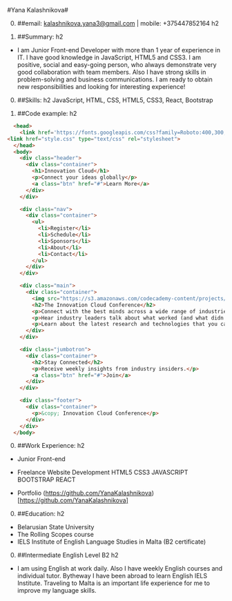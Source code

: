 #Yana Kalashnikova#

0. ##email: kalashnikova.yana3@gmail.com | mobile: +375447852164 h2

0. ##Summary: h2

* I am Junior Front-end Developer with more than 1 year of experience in IT. I have good knowledge in JavaScript, HTML5 and CSS3. I am positive, social and easy-going person, who always demonstrate very good collaboration with team members. Also I have strong skills in problem-solving and business communications. I am ready to obtain new responsibilities and looking for interesting experience!

0. ##Skills: h2
JavaScript, HTML, CSS, HTML5, CSS3, React, Bootstrap

0. ##Code example: h2

```html
  <head>
    <link href='https://fonts.googleapis.com/css?family=Roboto:400,300,500,100' rel='stylesheet' type='text/css'>
<link href="style.css" type="text/css" rel="stylesheet">
  </head>
  <body>
    <div class="header">
      <div class="container">
        <h1>Innovation Cloud</h1>
        <p>Connect your ideas globally</p>
        <a class="btn" href="#">Learn More</a>
      </div>
    </div>

    <div class="nav">
      <div class="container">
        <ul>
          <li>Register</li>
          <li>Schedule</li>
          <li>Sponsors</li>
          <li>About</li>
          <li>Contact</li>
        </ul>
      </div>
    </div>

    <div class="main">
      <div class="container">
        <img src="https://s3.amazonaws.com/codecademy-content/projects/innovation-cloud/cloud.svg" height="128" width="196">
        <h2>The Innovation Cloud Conference</h2>
        <p>Connect with the best minds across a wide range of industries to share ideas and brainstorm new solutions to challenging problems.</p>
        <p>Hear industry leaders talk about what worked (and what didn't) so that you can save time on your most challenging projects.</p>
        <p>Learn about the latest research and technologies that you can use immediately to invent the future.</p>
      </div>
    </div>

    <div class="jumbotron">
      <div class="container">
        <h2>Stay Connected</h2>
        <p>Receive weekly insights from industry insiders.</p>
        <a class="btn" href="#">Join</a>
      </div>
    </div>

    <div class="footer">
      <div class="container">
        <p>&copy; Innovation Cloud Conference</p>
      </div>
    </div>
  </body>
```

0. ##Work Experience: h2

* Junior Front-end

* Frееlance
Website Development
HTML5 CSS3 JAVASCRIPT BOOTSTRAP REACT

* Portfolio (https://github.com/YanaKalashnikova) [https://github.com/YanaKalashnikova]

0. ##Education: h2

- Belarusian State University 
- The Rolling Scopes course
- IELS Institute of English Language Studies in Malta (B2 certificate)

0. ##Intermediate English Level B2 h2
* I am using English at work daily. Also I have weekly English courses and individual tutor. 
Bytheway I have been abroad to learn English IELS Institute. Traveling to Malta is an important life experience for me to improve my language skills. 
